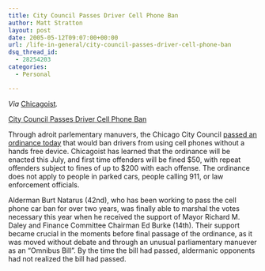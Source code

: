 ```yaml
---
title: City Council Passes Driver Cell Phone Ban
author: Matt Stratton
layout: post
date: 2005-05-12T09:07:00+00:00
url: /life-in-general/city-council-passes-driver-cell-phone-ban
dsq_thread_id:
  - 28254203
categories:
  - Personal

---
```

<span style="font-style:italic;">Via </span>[Chicagoist][1]<span style="font-style:italic;">.</span>

<a href="https://www.chicagoist.com/archives/2005/05/11/city_council_passes_driver_cell_phone_ban.php" target="_blank">City Council Passes Driver Cell Phone Ban</a>

Through adroit parlementary manuvers, the Chicago City Council <a href="https://www.suntimes.com/output/news/cell11.html" target="_blank">passed an ordinance today</a> that would ban drivers from using cell phones without a hands free device. Chicagoist has learned that the ordinance will be enacted this July, and first time offenders will be fined $50, with repeat offenders subject to fines of up to $200 with each offense. The ordinance does not apply to people in parked cars, people calling 911, or law enforcement officials.

Alderman Burt Natarus (42nd), who has been working to pass the cell phone car ban for over two years, was finally able to marshal the votes necessary this year when he received the support of Mayor Richard M. Daley and Finance Committee Chairman Ed Burke (14th). Their support became crucial in the moments before final passage of the ordinance, as it was moved without debate and through an unusual parliamentary manuever as an &#8220;Omnibus Bill&#8221;. By the time the bill had passed, aldermanic opponents had not realized the bill had passed.

 [1]: https://www.chicagoist.com